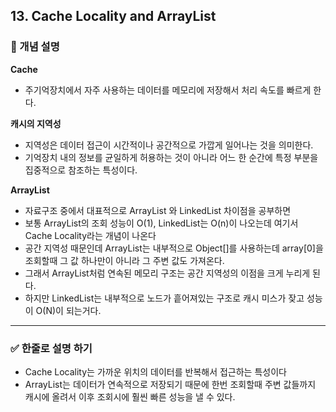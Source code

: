 ## 13. Cache Locality and ArrayList

### 🧠 개념 설명
**Cache**
- 주기억장치에서 자주 사용하는 데이터를 메모리에 저장해서 처리 속도를 빠르게 한다.

**캐시의 지역성**
- 지역성은 데이터 접근이 시간적이나 공간적으로 가깝게 일어나는 것을 의미한다.
- 기억장치 내의 정보를 균일하게 허용하는 것이 아니라 어느 한 순간에 특정 부분을 집중적으로 참조하는 특성이다.

**ArrayList**
- 자료구조 중에서 대표적으로 ArrayList 와 LinkedList 차이점을 공부하면
- 보통 ArrayList의 조회 성능이 O(1), LinkedList는 O(n)이 나오는데 여기서 Cache Locality라는 개념이 나온다
- 공간 지역성 때문인데 ArrayList는 내부적으로 Object[]를 사용하는데 array[0]을 조회할때 그 값 하나만이 아니라 그 주변 값도 가져온다.
- 그래서 ArrayList처럼 연속된 메모리 구조는 공간 지역성의 이점을 크게 누리게 된다.
- 하지만 LinkedList는 내부적으로 노드가 흩어져있는 구조로 캐시 미스가 잦고 성능이 O(N)이 되는거다.

---
### ✅ 한줄로 설명 하기
- Cache Locality는 가까운 위치의 데이터를 반복해서 접근하는 특성이다
- ArrayList는 데이터가 연속적으로 저장되기 때문에 한번 조회할때 주변 값들까지 캐시에 올려서 이후 조회시에 훨씬 빠른 성능을 낼 수 있다.
